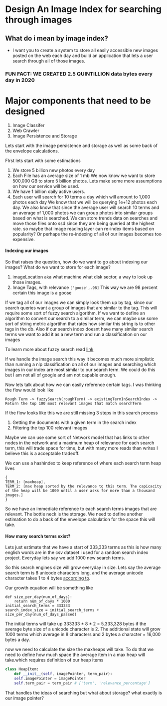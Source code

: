 # Design An Image Index for searching through images


## What do i mean by image index?
-  I want you to create a system to store all easily accessible new images posted on the web each day and build an application that lets a user search through all of those images.


### FUN FACT: WE CREATED 2.5 QUINTILLION data bytes every day in 2020







# Major components that need to be designed

1. Image Classifer
2. Web Crawler
3. Image Persistence and Storage




Lets start with the image persistence and storage as well as some back of the envelope calculations.



FIrst lets start with some estimations
1. We store 5 billion new photos every day
2. Each File has an average size of 1 mb
We now know we want to store 500,000 GB to store 5 billion photos. Lets make some more assumptions on how our service will be used.
3. We have 1 billion daily active users.
4. Each user will search for 10 terms a day which will amount to 1,000 photos each day
We know that we will be querying 1e+12 photos each day. We also know that since the average user will search 10 terms and an average of 1,000 photos we can group photos into similar groups based on what is searched.
We can store trends data on searches and move those files onto ssd since they are being queried at the highest rate. so maybe that image reading layer can re-index items based on popularity? Or perhaps the re-indexing of all of our images becomes too expensive.

#### Indexing our images
So that raises the question, how do we want to go about indexing our images? What do we want to store for each image?

1. imageLocation aka what machine what disk sector, a way to look up those images.
2. Image Tags, with relevance ```['goose',.98]``` This way we are 98 percent certain this image is a goose 

If we tag all of our images we can simply look them up by tag, since our search queries want a group of images that are similar to the tag. This will require some sort of fuzzy search algorithm.
If we want to define an algorithm to convert our search to a similar term, we can maybe use some sort of string metric algortihm that rates how similar this string is to other tags in the db. Also if our search index doesnt have many similar search terms we want to add it as a new term and run a classification on our images

To learn more about fuzzy search read [link](https://stackoverflow.com/questions/32337135/fuzzy-search-algorithm-approximate-string-matching-algorithm)

If we handle the image search this way it becomes much more simplistic than running a nlp classification on all of our images and searching which images in our index are most similar to our search term. We could do this but I am not all of google and am not capable enough. 

Now lets talk about how we can easily reference certain tags. I was thinking the flow would look like
```
Rough Term -> fuzzySearch(roughTerm) -> existingTermInSearchIndex -> Return the top 100 most relevant images that match searchTerm
```

If the flow looks like this we are still missing 3 steps in this search process
1. Getting the documents with a given term in the search index
2. Filtering the top 100 relevant images

Maybe we can use some sort of Network model that has links to other nodes in the network and a maximum heap of relevance for each search term, this will trade space for time, but with many more reads than writes I believe this is a acceptable tradeoff.


We can use a hashindex to keep reference of where each search term heap lives

```
{
TERM_1: [maxheap],
TERM_2: [max heap sorted by the relevance to this term. The capicacity of the heap will be 1000 until a user asks for more than a thousand images.]
}
```
So we have an immediate reference to each search terms images that are relevant. The bottle neck is the storage. We need to define another estimation to do a back of the envelope calculation for the space this will take.

#### How many search terms exist?
Lets just estimate that we have a start of 333,333 terms as this is how many english words are in the csv dataset i used for a random search index project.
Everyday lets say we add 1000 new search terms.

So this search engines size will grow everyday in size. Lets say the average search term is 8 unicode characters long, and the average unicode character takes 1 to 4 bytes [according to](https://stackoverflow.com/questions/5290182/how-many-bytes-does-one-unicode-character-take).

Our growth equation will be something like 
```
def size_per_day(num_of_days):
	return num_of_days * 1000
initial_search_terms = 333333
search_index_size = initial_search_terms + size_per_day(num_of_days_passed)
```
The initial terms will take up 333333 * 8 * 2 = 5,333,328 bytes if the average byte size of a unicode character is 2.
The additional state will grow 1000 terms which average in 8 characters and 2 bytes a character = 16,000 bytes a day.

now we need to calculate the size the maxheaps will take. To do that we need to define how much space the average item in a max heap will take.which requires definition of our heap items

```python
class HeapItem:
    def __init__(self, imagePointer, term_pair):
	self.imagePointer = imagePointer
	self.term_pair = term_pair # ['term', 'relevance_percentage'] 

```
 
That handles the ideas of searching but what about storage? what exactly is our image pointer? 
